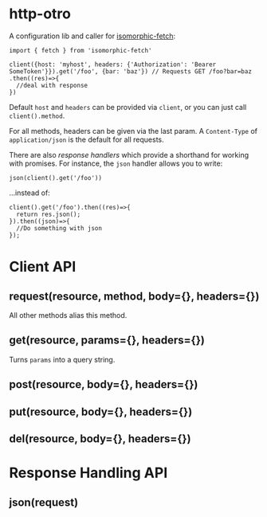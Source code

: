# http-otro

A configuration lib and caller for [isomorphic-fetch](https://github.com/matthew-andrews/isomorphic-fetch):

```
import { fetch } from 'isomorphic-fetch'

client({host: 'myhost', headers: {'Authorization': 'Bearer SomeToken'}}).get('/foo', {bar: 'baz'}) // Requests GET /foo?bar=baz
.then((res)=>{
  //deal with response
})
```

Default `host` and `headers` can be provided via `client`, or you can just call `client().method`.

For all methods, headers can be given via the last param. A `Content-Type` of `application/json` is the default for all requests.

There are also *response handlers* which provide a shorthand for working with promises. For instance, the `json` handler allows you to write:

```
json(client().get('/foo'))
```

...instead of:
```
client().get('/foo').then((res)=>{
  return res.json();
}).then((json)=>{
  //Do something with json
});
```

# Client API

## request(resource, method, body={}, headers={})

All other methods alias this method.

## get(resource, params={}, headers={})

Turns `params` into a query string.

## post(resource, body={}, headers={})

## put(resource, body={}, headers={})

## del(resource, body={}, headers={})

# Response Handling API

## json(request)
